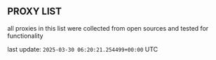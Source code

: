 ## PROXY LIST

all proxies in this list were collected from open sources and tested for functionality

last update: `2025-03-30 06:20:21.254499+00:00` UTC